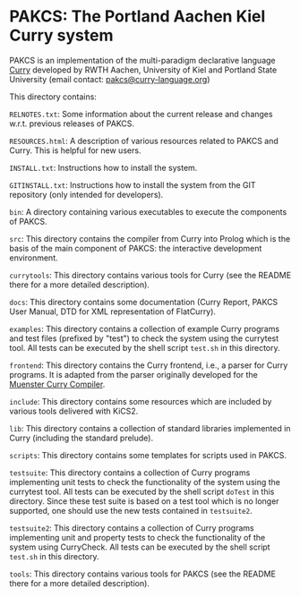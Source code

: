 PAKCS: The Portland Aachen Kiel Curry system
============================================

PAKCS is an implementation of the multi-paradigm declarative language
[Curry](http://www.curry-language.org) developed by RWTH Aachen,
University of Kiel and Portland State University
(email contact: pakcs@curry-language.org)

This directory contains:

`RELNOTES.txt`:
  Some information about the current release and changes w.r.t. previous
  releases of PAKCS.

`RESOURCES.html`:
  A description of various resources related to PAKCS and Curry.
  This is helpful for new users.

`INSTALL.txt`:
  Instructions how to install the system.

`GITINSTALL.txt`:
  Instructions how to install the system from the GIT repository
  (only intended for developers).

`bin`:
  A directory containing various executables
  to execute the components of PAKCS.

`src`:
  This directory contains the compiler from Curry into Prolog which
  is the basis of the main component of PAKCS: the interactive
  development environment.

`currytools`:
  This directory contains various tools for Curry
  (see the README there for a more detailed description).

`docs`:
  This directory contains some documentation (Curry Report, PAKCS User Manual,
  DTD for XML representation of FlatCurry).

`examples`:
  This directory contains a collection of example Curry programs
  and test files (prefixed by "test") to check the system using
  the currytest tool. All tests can be executed by the shell script
  `test.sh` in this directory.

`frontend`:
  This directory contains the Curry frontend, i.e., a parser for
  Curry programs. It is adapted from the parser originally developed for the
  [Muenster Curry Compiler](http://danae.uni-muenster.de/~lux/curry/).

`include`:
  This directory contains some resources which are included
  by various tools delivered with KiCS2.

`lib`:
  This directory contains a collection of standard libraries
  implemented in Curry (including the standard prelude).

`scripts`:
  This directory contains some templates for scripts used in PAKCS.

`testsuite`:
  This directory contains a collection of Curry programs
  implementing unit tests to check the functionality of the system using
  the currytest tool. All tests can be executed by the shell script
  `doTest` in this directory. Since these test suite is based on
  a test tool which is no longer supported, one should use the new
  tests contained in `testsuite2`.

`testsuite2`:
  This directory contains a collection of Curry programs
  implementing unit and property tests to check the functionality
  of the system using CurryCheck. All tests can be executed by the
  shell script `test.sh` in this directory.

`tools`:
  This directory contains various tools for PAKCS
  (see the README there for a more detailed description).
